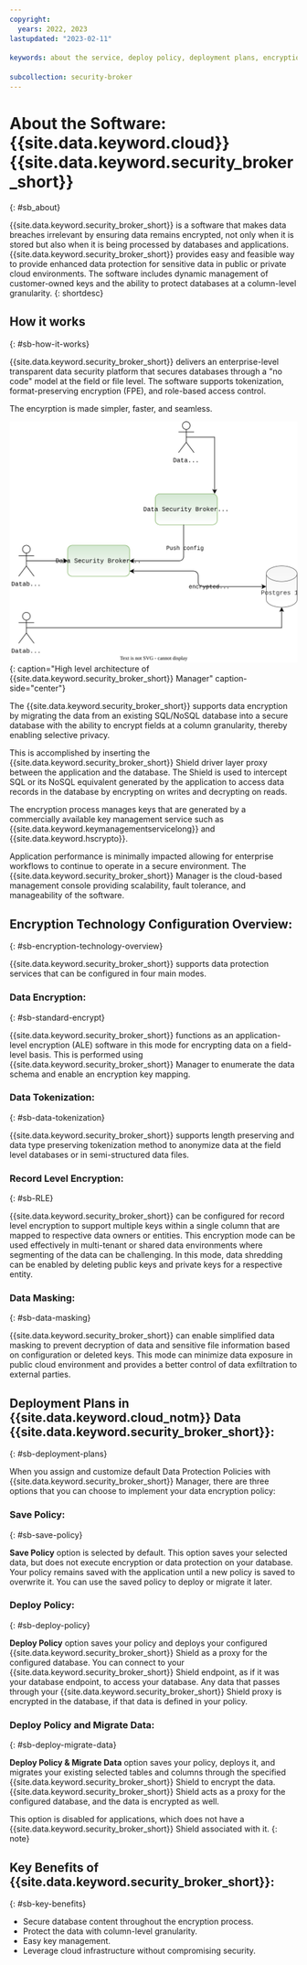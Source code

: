 ```yaml
---
copyright:
  years: 2022, 2023
lastupdated: "2023-02-11"

keywords: about the service, deploy policy, deployment plans, encryption technology, encryption modes, data protection modes

subcollection: security-broker
---
```


# About the Software: {{site.data.keyword.cloud}} {{site.data.keyword.security_broker_short}}
{: #sb_about}

{{site.data.keyword.security_broker_short}} is a software that makes data breaches irrelevant
by ensuring data remains encrypted, not only when it is stored but also when it is being processed by databases and applications. 
{{site.data.keyword.security_broker_short}} provides easy and feasible way to provide enhanced data protection for sensitive data in public or private cloud environments. The software includes dynamic management of customer-owned keys and the ability to protect databases at a column-level granularity.
{: shortdesc}

## How it works
{: #sb-how-it-works}

{{site.data.keyword.security_broker_short}} delivers an enterprise-level transparent data security platform that secures databases through a "no code" model at the field or file level. 
The software supports tokenization, format-preserving encryption (FPE), and role-based access control. 

The encyrption is made simpler, faster, and seamless.

![High level architecture of {{site.data.keyword.security_broker_short}} Manager](images/arch_overview.svg "High level architecture of {{site.data.keyword.security_broker_short}} Manager"){: caption="High level architecture of {{site.data.keyword.security_broker_short}} Manager" caption-side="center"}

The {{site.data.keyword.security_broker_short}} supports data encryption by migrating the data from an existing SQL/NoSQL database into a secure database with the ability to encrypt fields at a column granularity, thereby enabling selective privacy.

This is accomplished by inserting the {{site.data.keyword.security_broker_short}} Shield driver
layer proxy between the application and the database. The Shield is used to intercept
SQL or its NoSQL equivalent generated by the application to access data
records in the database by encrypting on writes and decrypting on reads.

The encryption process manages keys that are generated by a commercially available key management service such as {{site.data.keyword.keymanagementservicelong}} and {{site.data.keyword.hscrypto}}. 

Application performance is minimally impacted allowing for enterprise workflows to continue to operate in a secure environment. The {{site.data.keyword.security_broker_short}} Manager is the cloud-based management console providing scalability, fault tolerance, and manageability of the software.

## Encryption Technology Configuration Overview:
{: #sb-encryption-technology-overview}

{{site.data.keyword.security_broker_short}} supports data protection services that can be configured
in four main modes.

### Data Encryption: 
{: #sb-standard-encrypt}

{{site.data.keyword.security_broker_short}} functions as an application-level encryption (ALE) software in this mode for encrypting data on a field-level basis. This is performed using {{site.data.keyword.security_broker_short}} Manager to enumerate the data schema and enable an encryption key mapping.

### Data Tokenization:
{: #sb-data-tokenization}

{{site.data.keyword.security_broker_short}} supports length preserving and data type preserving tokenization method to anonymize data at the field level databases or in semi-structured data files.

### Record Level Encryption:
{: #sb-RLE}

{{site.data.keyword.security_broker_short}} can be configured for record level encryption to support multiple keys within a single column that are mapped to respective data owners or entities. This
encryption mode can be used effectively in multi-tenant or shared data environments where segmenting of the data can be challenging. In this mode, data shredding can be enabled by deleting public keys and private keys for a respective entity.

### Data Masking: 
{: #sb-data-masking}

{{site.data.keyword.security_broker_short}} can enable simplified data masking to prevent decryption of data and sensitive file information based on configuration or deleted keys. This mode can minimize data
exposure in public cloud environment and provides a better control of data exfiltration to external parties.

## Deployment Plans in {{site.data.keyword.cloud_notm}} Data {{site.data.keyword.security_broker_short}}:
{: #sb-deployment-plans}

When you assign and customize default Data Protection Policies with {{site.data.keyword.security_broker_short}} Manager, there are three options that you can choose to
implement your data encryption policy:

### Save Policy:
{: #sb-save-policy}

**Save Policy** option is selected by default. This option saves your selected data, but does not execute encryption or data protection on your database. Your policy remains saved with the application until a new policy is saved to overwrite it. You can use the saved policy to deploy or migrate it later.

### Deploy Policy:
{: #sb-deploy-policy}

**Deploy Policy** option saves your policy and deploys your configured {{site.data.keyword.security_broker_short}} Shield as a proxy for the configured database. You can connect to your {{site.data.keyword.security_broker_short}} Shield endpoint, as if it was your database endpoint, to access your database.
Any data that passes through your {{site.data.keyword.security_broker_short}} Shield proxy is
encrypted in the database, if that data is defined in your policy.

### Deploy Policy and Migrate Data:
{: #sb-deploy-migrate-data}

**Deploy Policy & Migrate Data** option saves your policy, deploys it, and migrates your existing selected tables and columns through the specified {{site.data.keyword.security_broker_short}} Shield to encrypt the data. 
{{site.data.keyword.security_broker_short}} Shield acts as a proxy for the configured database, and the data is encrypted as well.

This option is disabled for applications, which does not have a {{site.data.keyword.security_broker_short}} Shield associated with it.
{: note}

## Key Benefits of {{site.data.keyword.security_broker_short}}:
{: #sb-key-benefits}

- Secure database content throughout the encryption process.
- Protect the data with column-level granularity.
- Easy key management.
- Leverage cloud infrastructure without compromising security.


